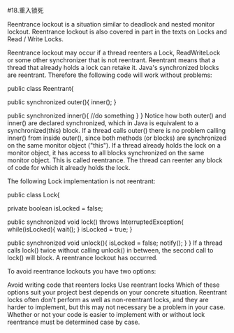 #18.重入锁死

Reentrance lockout is a situation similar to deadlock and nested monitor lockout. Reentrance lockout is also covered in part in the texts on Locks and Read / Write Locks.

Reentrance lockout may occur if a thread reenters a Lock, ReadWriteLock or some other synchronizer that is not reentrant. Reentrant means that a thread that already holds a lock can retake it. Java's synchronized blocks are reentrant. Therefore the following code will work without problems:

public class Reentrant{

  public synchronized outer(){
    inner();
  }

  public synchronized inner(){
    //do something
  }
}
Notice how both outer() and inner() are declared synchronized, which in Java is equivalent to a synchronized(this) block. If a thread calls outer() there is no problem calling inner() from inside outer(), since both methods (or blocks) are synchronized on the same monitor object ("this"). If a thread already holds the lock on a monitor object, it has access to all blocks synchronized on the same monitor object. This is called reentrance. The thread can reenter any block of code for which it already holds the lock.

The following Lock implementation is not reentrant:

public class Lock{

  private boolean isLocked = false;

  public synchronized void lock()
  throws InterruptedException{
    while(isLocked){
      wait();
    }
    isLocked = true;
  }

  public synchronized void unlock(){
    isLocked = false;
    notify();
  }
}
If a thread calls lock() twice without calling unlock() in between, the second call to lock() will block. A reentrance lockout has occurred.

To avoid reentrance lockouts you have two options:

Avoid writing code that reenters locks
Use reentrant locks
Which of these options suit your project best depends on your concrete situation. Reentrant locks often don't perform as well as non-reentrant locks, and they are harder to implement, but this may not necessary be a problem in your case. Whether or not your code is easier to implement with or without lock reentrance must be determined case by case.
